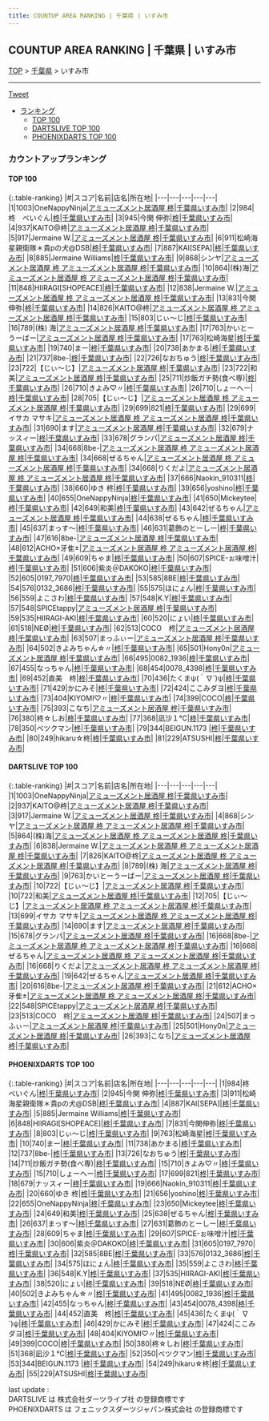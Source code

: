 ```yaml
---
title: COUNTUP AREA RANKING | 千葉県 | いすみ市
---
```

## COUNTUP AREA RANKING | 千葉県 | いすみ市

[TOP](/darts/rank/) > [千葉県](/darts/rank/千葉県/) > いすみ市

___

<a href="https://twitter.com/share?ref_src=twsrc%5Etfw" data-text="COUNTUP AREA RANKING | 千葉県いすみ市" class="twitter-share-button" data-hashtags="DARTSLIVE,PHOENIXDARTS,darts,ダーツ" data-show-count="false">Tweet</a>

* [ランキング](#カウントアップランキング)
    * [TOP 100](#top-100)
    * [DARTSLIVE TOP 100](#dartslive-top-100)
    * [PHOENIXDARTS TOP 100](#phoenixdarts-top-100)

### カウントアップランキング

#### TOP 100



{:.table-ranking}
|#|スコア|名前|店名|所在地|
|---|---|---|---|---|
|1|1003|<span class="rank-name-dl">OneNappyNinja</span>|<a href="https://search.dartslive.com/jp/shop/d466271253f67f930d9b047a20a7ba1e">アミューズメント居酒屋 柊</a>|<a href="/darts/rank/千葉県/いすみ市">千葉県いすみ市</a>|
|2|984|<span class="rank-name-pd">柊　べいぐん</span>|<a href="https://vs.phoenixdarts.com/jp/shop/shopDetailInfo/s_7761?s_seq=7761">柊</a>|<a href="/darts/rank/千葉県/いすみ市">千葉県いすみ市</a>|
|3|945|<span class="rank-name-pd">今関 伸弥</span>|<a href="https://vs.phoenixdarts.com/jp/shop/shopDetailInfo/s_7761?s_seq=7761">柊</a>|<a href="/darts/rank/千葉県/いすみ市">千葉県いすみ市</a>|
|4|937|<span class="rank-name-dl">KAITO@柊</span>|<a href="https://search.dartslive.com/jp/shop/d466271253f67f930d9b047a20a7ba1e">アミューズメント居酒屋 柊</a>|<a href="/darts/rank/千葉県/いすみ市">千葉県いすみ市</a>|
|5|917|<span class="rank-name-dl">Jermaine W.</span>|<a href="https://search.dartslive.com/jp/shop/d466271253f67f930d9b047a20a7ba1e">アミューズメント居酒屋 柊</a>|<a href="/darts/rank/千葉県/いすみ市">千葉県いすみ市</a>|
|6|911|<span class="rank-name-pd">松崎海星親衛隊＊貴pの犬@DSB</span>|<a href="https://vs.phoenixdarts.com/jp/shop/shopDetailInfo/s_7761?s_seq=7761">柊</a>|<a href="/darts/rank/千葉県/いすみ市">千葉県いすみ市</a>|
|7|887|<span class="rank-name-pd">KAI[SEPA]</span>|<a href="https://vs.phoenixdarts.com/jp/shop/shopDetailInfo/s_7761?s_seq=7761">柊</a>|<a href="/darts/rank/千葉県/いすみ市">千葉県いすみ市</a>|
|8|885|<span class="rank-name-pd"><span class="pro-icon-pd"></span>Jermaine Williams</span>|<a href="https://vs.phoenixdarts.com/jp/shop/shopDetailInfo/s_7761?s_seq=7761">柊</a>|<a href="/darts/rank/千葉県/いすみ市">千葉県いすみ市</a>|
|9|868|<span class="rank-name-dl">シンヤ</span>|<a href="https://search.dartslive.com/jp/shop/d466271253f67f930d9b047a20a7ba1e">アミューズメント居酒屋 柊 アミューズメント居酒屋 柊</a>|<a href="/darts/rank/千葉県/いすみ市">千葉県いすみ市</a>|
|10|864|<span class="rank-name-dl">(株)海</span>|<a href="https://search.dartslive.com/jp/shop/d466271253f67f930d9b047a20a7ba1e">アミューズメント居酒屋 柊 アミューズメント居酒屋 柊</a>|<a href="/darts/rank/千葉県/いすみ市">千葉県いすみ市</a>|
|11|848|<span class="rank-name-pd">HIIRAGI[SHOPEACE]</span>|<a href="https://vs.phoenixdarts.com/jp/shop/shopDetailInfo/s_7761?s_seq=7761">柊</a>|<a href="/darts/rank/千葉県/いすみ市">千葉県いすみ市</a>|
|12|838|<span class="rank-name-dl">Jermaine W.</span>|<a href="https://search.dartslive.com/jp/shop/d466271253f67f930d9b047a20a7ba1e">アミューズメント居酒屋 柊 アミューズメント居酒屋 柊</a>|<a href="/darts/rank/千葉県/いすみ市">千葉県いすみ市</a>|
|13|831|<span class="rank-name-pd">今関伸弥</span>|<a href="https://vs.phoenixdarts.com/jp/shop/shopDetailInfo/s_7761?s_seq=7761">柊</a>|<a href="/darts/rank/千葉県/いすみ市">千葉県いすみ市</a>|
|14|826|<span class="rank-name-dl">KAITO@柊</span>|<a href="https://search.dartslive.com/jp/shop/d466271253f67f930d9b047a20a7ba1e">アミューズメント居酒屋 柊 アミューズメント居酒屋 柊</a>|<a href="/darts/rank/千葉県/いすみ市">千葉県いすみ市</a>|
|15|803|<span class="rank-name-pd">じぃ～じ</span>|<a href="https://vs.phoenixdarts.com/jp/shop/shopDetailInfo/s_7761?s_seq=7761">柊</a>|<a href="/darts/rank/千葉県/いすみ市">千葉県いすみ市</a>|
|16|789|<span class="rank-name-dl">(株) 海</span>|<a href="https://search.dartslive.com/jp/shop/d466271253f67f930d9b047a20a7ba1e">アミューズメント居酒屋 柊</a>|<a href="/darts/rank/千葉県/いすみ市">千葉県いすみ市</a>|
|17|763|<span class="rank-name-dl">かいとーうーばー</span>|<a href="https://search.dartslive.com/jp/shop/d466271253f67f930d9b047a20a7ba1e">アミューズメント居酒屋 柊</a>|<a href="/darts/rank/千葉県/いすみ市">千葉県いすみ市</a>|
|17|763|<span class="rank-name-pd">松崎海星</span>|<a href="https://vs.phoenixdarts.com/jp/shop/shopDetailInfo/s_7761?s_seq=7761">柊</a>|<a href="/darts/rank/千葉県/いすみ市">千葉県いすみ市</a>|
|19|740|<span class="rank-name-pd">まー</span>|<a href="https://vs.phoenixdarts.com/jp/shop/shopDetailInfo/s_7761?s_seq=7761">柊</a>|<a href="/darts/rank/千葉県/いすみ市">千葉県いすみ市</a>|
|20|738|<span class="rank-name-pd">あかまる</span>|<a href="https://vs.phoenixdarts.com/jp/shop/shopDetailInfo/s_7761?s_seq=7761">柊</a>|<a href="/darts/rank/千葉県/いすみ市">千葉県いすみ市</a>|
|21|737|<span class="rank-name-pd">8be-</span>|<a href="https://vs.phoenixdarts.com/jp/shop/shopDetailInfo/s_7761?s_seq=7761">柊</a>|<a href="/darts/rank/千葉県/いすみ市">千葉県いすみ市</a>|
|22|726|<span class="rank-name-pd">なおちゅう</span>|<a href="https://vs.phoenixdarts.com/jp/shop/shopDetailInfo/s_7761?s_seq=7761">柊</a>|<a href="/darts/rank/千葉県/いすみ市">千葉県いすみ市</a>|
|23|722|<span class="rank-name-dl">【じぃ～じ】</span>|<a href="https://search.dartslive.com/jp/shop/d466271253f67f930d9b047a20a7ba1e">アミューズメント居酒屋 柊</a>|<a href="/darts/rank/千葉県/いすみ市">千葉県いすみ市</a>|
|23|722|<span class="rank-name-dl">和美</span>|<a href="https://search.dartslive.com/jp/shop/d466271253f67f930d9b047a20a7ba1e">アミューズメント居酒屋 柊</a>|<a href="/darts/rank/千葉県/いすみ市">千葉県いすみ市</a>|
|25|711|<span class="rank-name-pd">炒飯ガチ勢(食べ専)</span>|<a href="https://vs.phoenixdarts.com/jp/shop/shopDetailInfo/s_7761?s_seq=7761">柊</a>|<a href="/darts/rank/千葉県/いすみ市">千葉県いすみ市</a>|
|26|710|<span class="rank-name-pd">きよみ♡〃</span>|<a href="https://vs.phoenixdarts.com/jp/shop/shopDetailInfo/s_7761?s_seq=7761">柊</a>|<a href="/darts/rank/千葉県/いすみ市">千葉県いすみ市</a>|
|26|710|<span class="rank-name-pd">しょーへー</span>|<a href="https://vs.phoenixdarts.com/jp/shop/shopDetailInfo/s_7761?s_seq=7761">柊</a>|<a href="/darts/rank/千葉県/いすみ市">千葉県いすみ市</a>|
|28|705|<span class="rank-name-dl">【じぃ～じ】</span>|<a href="https://search.dartslive.com/jp/shop/d466271253f67f930d9b047a20a7ba1e">アミューズメント居酒屋 柊 アミューズメント居酒屋 柊</a>|<a href="/darts/rank/千葉県/いすみ市">千葉県いすみ市</a>|
|29|699|<span class="rank-name-pd">821</span>|<a href="https://vs.phoenixdarts.com/jp/shop/shopDetailInfo/s_7761?s_seq=7761">柊</a>|<a href="/darts/rank/千葉県/いすみ市">千葉県いすみ市</a>|
|29|699|<span class="rank-name-dl">イサカ マサキ</span>|<a href="https://search.dartslive.com/jp/shop/d466271253f67f930d9b047a20a7ba1e">アミューズメント居酒屋 柊 アミューズメント居酒屋 柊</a>|<a href="/darts/rank/千葉県/いすみ市">千葉県いすみ市</a>|
|31|690|<span class="rank-name-dl">ます</span>|<a href="https://search.dartslive.com/jp/shop/d466271253f67f930d9b047a20a7ba1e">アミューズメント居酒屋 柊</a>|<a href="/darts/rank/千葉県/いすみ市">千葉県いすみ市</a>|
|32|679|<span class="rank-name-pd">ナッスィー</span>|<a href="https://vs.phoenixdarts.com/jp/shop/shopDetailInfo/s_7761?s_seq=7761">柊</a>|<a href="/darts/rank/千葉県/いすみ市">千葉県いすみ市</a>|
|33|678|<span class="rank-name-dl">グランパ</span>|<a href="https://search.dartslive.com/jp/shop/d466271253f67f930d9b047a20a7ba1e">アミューズメント居酒屋 柊</a>|<a href="/darts/rank/千葉県/いすみ市">千葉県いすみ市</a>|
|34|668|<span class="rank-name-dl">8be-</span>|<a href="https://search.dartslive.com/jp/shop/d466271253f67f930d9b047a20a7ba1e">アミューズメント居酒屋 柊 アミューズメント居酒屋 柊</a>|<a href="/darts/rank/千葉県/いすみ市">千葉県いすみ市</a>|
|34|668|<span class="rank-name-dl">ぜるちゃん</span>|<a href="https://search.dartslive.com/jp/shop/d466271253f67f930d9b047a20a7ba1e">アミューズメント居酒屋 柊 アミューズメント居酒屋 柊</a>|<a href="/darts/rank/千葉県/いすみ市">千葉県いすみ市</a>|
|34|668|<span class="rank-name-dl">りくだよ</span>|<a href="https://search.dartslive.com/jp/shop/d466271253f67f930d9b047a20a7ba1e">アミューズメント居酒屋 柊 アミューズメント居酒屋 柊</a>|<a href="/darts/rank/千葉県/いすみ市">千葉県いすみ市</a>|
|37|666|<span class="rank-name-pd">Naokin_910311</span>|<a href="https://vs.phoenixdarts.com/jp/shop/shopDetailInfo/s_7761?s_seq=7761">柊</a>|<a href="/darts/rank/千葉県/いすみ市">千葉県いすみ市</a>|
|38|660|<span class="rank-name-pd">ゆき 柊</span>|<a href="https://vs.phoenixdarts.com/jp/shop/shopDetailInfo/s_7761?s_seq=7761">柊</a>|<a href="/darts/rank/千葉県/いすみ市">千葉県いすみ市</a>|
|39|656|<span class="rank-name-pd">yoshino</span>|<a href="https://vs.phoenixdarts.com/jp/shop/shopDetailInfo/s_7761?s_seq=7761">柊</a>|<a href="/darts/rank/千葉県/いすみ市">千葉県いすみ市</a>|
|40|655|<span class="rank-name-pd">OneNappyNinja</span>|<a href="https://vs.phoenixdarts.com/jp/shop/shopDetailInfo/s_7761?s_seq=7761">柊</a>|<a href="/darts/rank/千葉県/いすみ市">千葉県いすみ市</a>|
|41|650|<span class="rank-name-pd">Mickeytee</span>|<a href="https://vs.phoenixdarts.com/jp/shop/shopDetailInfo/s_7761?s_seq=7761">柊</a>|<a href="/darts/rank/千葉県/いすみ市">千葉県いすみ市</a>|
|42|649|<span class="rank-name-pd">和美</span>|<a href="https://vs.phoenixdarts.com/jp/shop/shopDetailInfo/s_7761?s_seq=7761">柊</a>|<a href="/darts/rank/千葉県/いすみ市">千葉県いすみ市</a>|
|43|642|<span class="rank-name-dl">ぜるちゃん</span>|<a href="https://search.dartslive.com/jp/shop/d466271253f67f930d9b047a20a7ba1e">アミューズメント居酒屋 柊</a>|<a href="/darts/rank/千葉県/いすみ市">千葉県いすみ市</a>|
|44|638|<span class="rank-name-pd">ぜるちゃん</span>|<a href="https://vs.phoenixdarts.com/jp/shop/shopDetailInfo/s_7761?s_seq=7761">柊</a>|<a href="/darts/rank/千葉県/いすみ市">千葉県いすみ市</a>|
|45|637|<span class="rank-name-pd">まっす〜</span>|<a href="https://vs.phoenixdarts.com/jp/shop/shopDetailInfo/s_7761?s_seq=7761">柊</a>|<a href="/darts/rank/千葉県/いすみ市">千葉県いすみ市</a>|
|46|631|<span class="rank-name-pd">葛飾のとーしー</span>|<a href="https://vs.phoenixdarts.com/jp/shop/shopDetailInfo/s_7761?s_seq=7761">柊</a>|<a href="/darts/rank/千葉県/いすみ市">千葉県いすみ市</a>|
|47|616|<span class="rank-name-dl">8be-</span>|<a href="https://search.dartslive.com/jp/shop/d466271253f67f930d9b047a20a7ba1e">アミューズメント居酒屋 柊</a>|<a href="/darts/rank/千葉県/いすみ市">千葉県いすみ市</a>|
|48|612|<span class="rank-name-dl">ACHO×牙隹±</span>|<a href="https://search.dartslive.com/jp/shop/d466271253f67f930d9b047a20a7ba1e">アミューズメント居酒屋 柊 アミューズメント居酒屋 柊</a>|<a href="/darts/rank/千葉県/いすみ市">千葉県いすみ市</a>|
|49|609|<span class="rank-name-pd">ちゃま</span>|<a href="https://vs.phoenixdarts.com/jp/shop/shopDetailInfo/s_7761?s_seq=7761">柊</a>|<a href="/darts/rank/千葉県/いすみ市">千葉県いすみ市</a>|
|50|607|<span class="rank-name-pd">SPICE-ぉ味噌汁</span>|<a href="https://vs.phoenixdarts.com/jp/shop/shopDetailInfo/s_7761?s_seq=7761">柊</a>|<a href="/darts/rank/千葉県/いすみ市">千葉県いすみ市</a>|
|51|606|<span class="rank-name-pd">紫炎＠DAKOKO</span>|<a href="https://vs.phoenixdarts.com/jp/shop/shopDetailInfo/s_7761?s_seq=7761">柊</a>|<a href="/darts/rank/千葉県/いすみ市">千葉県いすみ市</a>|
|52|605|<span class="rank-name-pd">0197_7970</span>|<a href="https://vs.phoenixdarts.com/jp/shop/shopDetailInfo/s_7761?s_seq=7761">柊</a>|<a href="/darts/rank/千葉県/いすみ市">千葉県いすみ市</a>|
|53|585|<span class="rank-name-pd">8BE</span>|<a href="https://vs.phoenixdarts.com/jp/shop/shopDetailInfo/s_7761?s_seq=7761">柊</a>|<a href="/darts/rank/千葉県/いすみ市">千葉県いすみ市</a>|
|54|576|<span class="rank-name-pd">0132_3686</span>|<a href="https://vs.phoenixdarts.com/jp/shop/shopDetailInfo/s_7761?s_seq=7761">柊</a>|<a href="/darts/rank/千葉県/いすみ市">千葉県いすみ市</a>|
|55|575|<span class="rank-name-pd">ほにょん</span>|<a href="https://vs.phoenixdarts.com/jp/shop/shopDetailInfo/s_7761?s_seq=7761">柊</a>|<a href="/darts/rank/千葉県/いすみ市">千葉県いすみ市</a>|
|56|559|<span class="rank-name-pd">よこさわ</span>|<a href="https://vs.phoenixdarts.com/jp/shop/shopDetailInfo/s_7761?s_seq=7761">柊</a>|<a href="/darts/rank/千葉県/いすみ市">千葉県いすみ市</a>|
|57|548|<span class="rank-name-pd">K.Y</span>|<a href="https://vs.phoenixdarts.com/jp/shop/shopDetailInfo/s_7761?s_seq=7761">柊</a>|<a href="/darts/rank/千葉県/いすみ市">千葉県いすみ市</a>|
|57|548|<span class="rank-name-dl">SPICEtappy</span>|<a href="https://search.dartslive.com/jp/shop/d466271253f67f930d9b047a20a7ba1e">アミューズメント居酒屋 柊</a>|<a href="/darts/rank/千葉県/いすみ市">千葉県いすみ市</a>|
|59|535|<span class="rank-name-pd">HIIRAGI-AKI</span>|<a href="https://vs.phoenixdarts.com/jp/shop/shopDetailInfo/s_7761?s_seq=7761">柊</a>|<a href="/darts/rank/千葉県/いすみ市">千葉県いすみ市</a>|
|60|520|<span class="rank-name-pd">にょい</span>|<a href="https://vs.phoenixdarts.com/jp/shop/shopDetailInfo/s_7761?s_seq=7761">柊</a>|<a href="/darts/rank/千葉県/いすみ市">千葉県いすみ市</a>|
|61|518|<span class="rank-name-pd">NEØ</span>|<a href="https://vs.phoenixdarts.com/jp/shop/shopDetailInfo/s_7761?s_seq=7761">柊</a>|<a href="/darts/rank/千葉県/いすみ市">千葉県いすみ市</a>|
|62|513|<span class="rank-name-dl">COCO　柊</span>|<a href="https://search.dartslive.com/jp/shop/d466271253f67f930d9b047a20a7ba1e">アミューズメント居酒屋 柊</a>|<a href="/darts/rank/千葉県/いすみ市">千葉県いすみ市</a>|
|63|507|<span class="rank-name-dl">まっふぃー</span>|<a href="https://search.dartslive.com/jp/shop/d466271253f67f930d9b047a20a7ba1e">アミューズメント居酒屋 柊</a>|<a href="/darts/rank/千葉県/いすみ市">千葉県いすみ市</a>|
|64|502|<span class="rank-name-pd">きよみちゃん☆〃</span>|<a href="https://vs.phoenixdarts.com/jp/shop/shopDetailInfo/s_7761?s_seq=7761">柊</a>|<a href="/darts/rank/千葉県/いすみ市">千葉県いすみ市</a>|
|65|501|<span class="rank-name-dl">Hony0n</span>|<a href="https://search.dartslive.com/jp/shop/d466271253f67f930d9b047a20a7ba1e">アミューズメント居酒屋 柊</a>|<a href="/darts/rank/千葉県/いすみ市">千葉県いすみ市</a>|
|66|495|<span class="rank-name-pd">0082_1936</span>|<a href="https://vs.phoenixdarts.com/jp/shop/shopDetailInfo/s_7761?s_seq=7761">柊</a>|<a href="/darts/rank/千葉県/いすみ市">千葉県いすみ市</a>|
|67|455|<span class="rank-name-pd">なっちゃん</span>|<a href="https://vs.phoenixdarts.com/jp/shop/shopDetailInfo/s_7761?s_seq=7761">柊</a>|<a href="/darts/rank/千葉県/いすみ市">千葉県いすみ市</a>|
|68|454|<span class="rank-name-pd">0078_4398</span>|<a href="https://vs.phoenixdarts.com/jp/shop/shopDetailInfo/s_7761?s_seq=7761">柊</a>|<a href="/darts/rank/千葉県/いすみ市">千葉県いすみ市</a>|
|69|452|<span class="rank-name-pd">直美　柊</span>|<a href="https://vs.phoenixdarts.com/jp/shop/shopDetailInfo/s_7761?s_seq=7761">柊</a>|<a href="/darts/rank/千葉県/いすみ市">千葉県いすみ市</a>|
|70|436|<span class="rank-name-pd">たくまψ(｀∇´)ψ</span>|<a href="https://vs.phoenixdarts.com/jp/shop/shopDetailInfo/s_7761?s_seq=7761">柊</a>|<a href="/darts/rank/千葉県/いすみ市">千葉県いすみ市</a>|
|71|429|<span class="rank-name-pd">かにみそ</span>|<a href="https://vs.phoenixdarts.com/jp/shop/shopDetailInfo/s_7761?s_seq=7761">柊</a>|<a href="/darts/rank/千葉県/いすみ市">千葉県いすみ市</a>|
|72|424|<span class="rank-name-pd">ここみダヨ</span>|<a href="https://vs.phoenixdarts.com/jp/shop/shopDetailInfo/s_7761?s_seq=7761">柊</a>|<a href="/darts/rank/千葉県/いすみ市">千葉県いすみ市</a>|
|73|404|<span class="rank-name-pd">KIYOMI♡〃</span>|<a href="https://vs.phoenixdarts.com/jp/shop/shopDetailInfo/s_7761?s_seq=7761">柊</a>|<a href="/darts/rank/千葉県/いすみ市">千葉県いすみ市</a>|
|74|399|<span class="rank-name-pd">COCO</span>|<a href="https://vs.phoenixdarts.com/jp/shop/shopDetailInfo/s_7761?s_seq=7761">柊</a>|<a href="/darts/rank/千葉県/いすみ市">千葉県いすみ市</a>|
|75|393|<span class="rank-name-dl">こなち</span>|<a href="https://search.dartslive.com/jp/shop/d466271253f67f930d9b047a20a7ba1e">アミューズメント居酒屋 柊</a>|<a href="/darts/rank/千葉県/いすみ市">千葉県いすみ市</a>|
|76|380|<span class="rank-name-pd">柊☆しお</span>|<a href="https://vs.phoenixdarts.com/jp/shop/shopDetailInfo/s_7761?s_seq=7761">柊</a>|<a href="/darts/rank/千葉県/いすみ市">千葉県いすみ市</a>|
|77|368|<span class="rank-name-pd">凪沙１℃</span>|<a href="https://vs.phoenixdarts.com/jp/shop/shopDetailInfo/s_7761?s_seq=7761">柊</a>|<a href="/darts/rank/千葉県/いすみ市">千葉県いすみ市</a>|
|78|350|<span class="rank-name-pd">ベツクマン</span>|<a href="https://vs.phoenixdarts.com/jp/shop/shopDetailInfo/s_7761?s_seq=7761">柊</a>|<a href="/darts/rank/千葉県/いすみ市">千葉県いすみ市</a>|
|79|344|<span class="rank-name-pd">BEIGUN.1173 </span>|<a href="https://vs.phoenixdarts.com/jp/shop/shopDetailInfo/s_7761?s_seq=7761">柊</a>|<a href="/darts/rank/千葉県/いすみ市">千葉県いすみ市</a>|
|80|249|<span class="rank-name-pd">hikaru☆柊</span>|<a href="https://vs.phoenixdarts.com/jp/shop/shopDetailInfo/s_7761?s_seq=7761">柊</a>|<a href="/darts/rank/千葉県/いすみ市">千葉県いすみ市</a>|
|81|229|<span class="rank-name-pd">ATSUSHI</span>|<a href="https://vs.phoenixdarts.com/jp/shop/shopDetailInfo/s_7761?s_seq=7761">柊</a>|<a href="/darts/rank/千葉県/いすみ市">千葉県いすみ市</a>|


#### DARTSLIVE TOP 100



{:.table-ranking}
|#|スコア|名前|店名|所在地|
|---|---|---|---|---|
|1|1003|<span class="rank-name-dl">OneNappyNinja</span>|<a href="https://search.dartslive.com/jp/shop/d466271253f67f930d9b047a20a7ba1e">アミューズメント居酒屋 柊</a>|<a href="/darts/rank/千葉県/いすみ市">千葉県いすみ市</a>|
|2|937|<span class="rank-name-dl">KAITO@柊</span>|<a href="https://search.dartslive.com/jp/shop/d466271253f67f930d9b047a20a7ba1e">アミューズメント居酒屋 柊</a>|<a href="/darts/rank/千葉県/いすみ市">千葉県いすみ市</a>|
|3|917|<span class="rank-name-dl">Jermaine W.</span>|<a href="https://search.dartslive.com/jp/shop/d466271253f67f930d9b047a20a7ba1e">アミューズメント居酒屋 柊</a>|<a href="/darts/rank/千葉県/いすみ市">千葉県いすみ市</a>|
|4|868|<span class="rank-name-dl">シンヤ</span>|<a href="https://search.dartslive.com/jp/shop/d466271253f67f930d9b047a20a7ba1e">アミューズメント居酒屋 柊 アミューズメント居酒屋 柊</a>|<a href="/darts/rank/千葉県/いすみ市">千葉県いすみ市</a>|
|5|864|<span class="rank-name-dl">(株)海</span>|<a href="https://search.dartslive.com/jp/shop/d466271253f67f930d9b047a20a7ba1e">アミューズメント居酒屋 柊 アミューズメント居酒屋 柊</a>|<a href="/darts/rank/千葉県/いすみ市">千葉県いすみ市</a>|
|6|838|<span class="rank-name-dl">Jermaine W.</span>|<a href="https://search.dartslive.com/jp/shop/d466271253f67f930d9b047a20a7ba1e">アミューズメント居酒屋 柊 アミューズメント居酒屋 柊</a>|<a href="/darts/rank/千葉県/いすみ市">千葉県いすみ市</a>|
|7|826|<span class="rank-name-dl">KAITO@柊</span>|<a href="https://search.dartslive.com/jp/shop/d466271253f67f930d9b047a20a7ba1e">アミューズメント居酒屋 柊 アミューズメント居酒屋 柊</a>|<a href="/darts/rank/千葉県/いすみ市">千葉県いすみ市</a>|
|8|789|<span class="rank-name-dl">(株) 海</span>|<a href="https://search.dartslive.com/jp/shop/d466271253f67f930d9b047a20a7ba1e">アミューズメント居酒屋 柊</a>|<a href="/darts/rank/千葉県/いすみ市">千葉県いすみ市</a>|
|9|763|<span class="rank-name-dl">かいとーうーばー</span>|<a href="https://search.dartslive.com/jp/shop/d466271253f67f930d9b047a20a7ba1e">アミューズメント居酒屋 柊</a>|<a href="/darts/rank/千葉県/いすみ市">千葉県いすみ市</a>|
|10|722|<span class="rank-name-dl">【じぃ～じ】</span>|<a href="https://search.dartslive.com/jp/shop/d466271253f67f930d9b047a20a7ba1e">アミューズメント居酒屋 柊</a>|<a href="/darts/rank/千葉県/いすみ市">千葉県いすみ市</a>|
|10|722|<span class="rank-name-dl">和美</span>|<a href="https://search.dartslive.com/jp/shop/d466271253f67f930d9b047a20a7ba1e">アミューズメント居酒屋 柊</a>|<a href="/darts/rank/千葉県/いすみ市">千葉県いすみ市</a>|
|12|705|<span class="rank-name-dl">【じぃ～じ】</span>|<a href="https://search.dartslive.com/jp/shop/d466271253f67f930d9b047a20a7ba1e">アミューズメント居酒屋 柊 アミューズメント居酒屋 柊</a>|<a href="/darts/rank/千葉県/いすみ市">千葉県いすみ市</a>|
|13|699|<span class="rank-name-dl">イサカ マサキ</span>|<a href="https://search.dartslive.com/jp/shop/d466271253f67f930d9b047a20a7ba1e">アミューズメント居酒屋 柊 アミューズメント居酒屋 柊</a>|<a href="/darts/rank/千葉県/いすみ市">千葉県いすみ市</a>|
|14|690|<span class="rank-name-dl">ます</span>|<a href="https://search.dartslive.com/jp/shop/d466271253f67f930d9b047a20a7ba1e">アミューズメント居酒屋 柊</a>|<a href="/darts/rank/千葉県/いすみ市">千葉県いすみ市</a>|
|15|678|<span class="rank-name-dl">グランパ</span>|<a href="https://search.dartslive.com/jp/shop/d466271253f67f930d9b047a20a7ba1e">アミューズメント居酒屋 柊</a>|<a href="/darts/rank/千葉県/いすみ市">千葉県いすみ市</a>|
|16|668|<span class="rank-name-dl">8be-</span>|<a href="https://search.dartslive.com/jp/shop/d466271253f67f930d9b047a20a7ba1e">アミューズメント居酒屋 柊 アミューズメント居酒屋 柊</a>|<a href="/darts/rank/千葉県/いすみ市">千葉県いすみ市</a>|
|16|668|<span class="rank-name-dl">ぜるちゃん</span>|<a href="https://search.dartslive.com/jp/shop/d466271253f67f930d9b047a20a7ba1e">アミューズメント居酒屋 柊 アミューズメント居酒屋 柊</a>|<a href="/darts/rank/千葉県/いすみ市">千葉県いすみ市</a>|
|16|668|<span class="rank-name-dl">りくだよ</span>|<a href="https://search.dartslive.com/jp/shop/d466271253f67f930d9b047a20a7ba1e">アミューズメント居酒屋 柊 アミューズメント居酒屋 柊</a>|<a href="/darts/rank/千葉県/いすみ市">千葉県いすみ市</a>|
|19|642|<span class="rank-name-dl">ぜるちゃん</span>|<a href="https://search.dartslive.com/jp/shop/d466271253f67f930d9b047a20a7ba1e">アミューズメント居酒屋 柊</a>|<a href="/darts/rank/千葉県/いすみ市">千葉県いすみ市</a>|
|20|616|<span class="rank-name-dl">8be-</span>|<a href="https://search.dartslive.com/jp/shop/d466271253f67f930d9b047a20a7ba1e">アミューズメント居酒屋 柊</a>|<a href="/darts/rank/千葉県/いすみ市">千葉県いすみ市</a>|
|21|612|<span class="rank-name-dl">ACHO×牙隹±</span>|<a href="https://search.dartslive.com/jp/shop/d466271253f67f930d9b047a20a7ba1e">アミューズメント居酒屋 柊 アミューズメント居酒屋 柊</a>|<a href="/darts/rank/千葉県/いすみ市">千葉県いすみ市</a>|
|22|548|<span class="rank-name-dl">SPICEtappy</span>|<a href="https://search.dartslive.com/jp/shop/d466271253f67f930d9b047a20a7ba1e">アミューズメント居酒屋 柊</a>|<a href="/darts/rank/千葉県/いすみ市">千葉県いすみ市</a>|
|23|513|<span class="rank-name-dl">COCO　柊</span>|<a href="https://search.dartslive.com/jp/shop/d466271253f67f930d9b047a20a7ba1e">アミューズメント居酒屋 柊</a>|<a href="/darts/rank/千葉県/いすみ市">千葉県いすみ市</a>|
|24|507|<span class="rank-name-dl">まっふぃー</span>|<a href="https://search.dartslive.com/jp/shop/d466271253f67f930d9b047a20a7ba1e">アミューズメント居酒屋 柊</a>|<a href="/darts/rank/千葉県/いすみ市">千葉県いすみ市</a>|
|25|501|<span class="rank-name-dl">Hony0n</span>|<a href="https://search.dartslive.com/jp/shop/d466271253f67f930d9b047a20a7ba1e">アミューズメント居酒屋 柊</a>|<a href="/darts/rank/千葉県/いすみ市">千葉県いすみ市</a>|
|26|393|<span class="rank-name-dl">こなち</span>|<a href="https://search.dartslive.com/jp/shop/d466271253f67f930d9b047a20a7ba1e">アミューズメント居酒屋 柊</a>|<a href="/darts/rank/千葉県/いすみ市">千葉県いすみ市</a>|


#### PHOENIXDARTS TOP 100



{:.table-ranking}
|#|スコア|名前|店名|所在地|
|---|---|---|---|---|
|1|984|<span class="rank-name-pd">柊　べいぐん</span>|<a href="https://vs.phoenixdarts.com/jp/shop/shopDetailInfo/s_7761?s_seq=7761">柊</a>|<a href="/darts/rank/千葉県/いすみ市">千葉県いすみ市</a>|
|2|945|<span class="rank-name-pd">今関 伸弥</span>|<a href="https://vs.phoenixdarts.com/jp/shop/shopDetailInfo/s_7761?s_seq=7761">柊</a>|<a href="/darts/rank/千葉県/いすみ市">千葉県いすみ市</a>|
|3|911|<span class="rank-name-pd">松崎海星親衛隊＊貴pの犬@DSB</span>|<a href="https://vs.phoenixdarts.com/jp/shop/shopDetailInfo/s_7761?s_seq=7761">柊</a>|<a href="/darts/rank/千葉県/いすみ市">千葉県いすみ市</a>|
|4|887|<span class="rank-name-pd">KAI[SEPA]</span>|<a href="https://vs.phoenixdarts.com/jp/shop/shopDetailInfo/s_7761?s_seq=7761">柊</a>|<a href="/darts/rank/千葉県/いすみ市">千葉県いすみ市</a>|
|5|885|<span class="rank-name-pd"><span class="pro-icon-pd"></span>Jermaine Williams</span>|<a href="https://vs.phoenixdarts.com/jp/shop/shopDetailInfo/s_7761?s_seq=7761">柊</a>|<a href="/darts/rank/千葉県/いすみ市">千葉県いすみ市</a>|
|6|848|<span class="rank-name-pd">HIIRAGI[SHOPEACE]</span>|<a href="https://vs.phoenixdarts.com/jp/shop/shopDetailInfo/s_7761?s_seq=7761">柊</a>|<a href="/darts/rank/千葉県/いすみ市">千葉県いすみ市</a>|
|7|831|<span class="rank-name-pd">今関伸弥</span>|<a href="https://vs.phoenixdarts.com/jp/shop/shopDetailInfo/s_7761?s_seq=7761">柊</a>|<a href="/darts/rank/千葉県/いすみ市">千葉県いすみ市</a>|
|8|803|<span class="rank-name-pd">じぃ～じ</span>|<a href="https://vs.phoenixdarts.com/jp/shop/shopDetailInfo/s_7761?s_seq=7761">柊</a>|<a href="/darts/rank/千葉県/いすみ市">千葉県いすみ市</a>|
|9|763|<span class="rank-name-pd">松崎海星</span>|<a href="https://vs.phoenixdarts.com/jp/shop/shopDetailInfo/s_7761?s_seq=7761">柊</a>|<a href="/darts/rank/千葉県/いすみ市">千葉県いすみ市</a>|
|10|740|<span class="rank-name-pd">まー</span>|<a href="https://vs.phoenixdarts.com/jp/shop/shopDetailInfo/s_7761?s_seq=7761">柊</a>|<a href="/darts/rank/千葉県/いすみ市">千葉県いすみ市</a>|
|11|738|<span class="rank-name-pd">あかまる</span>|<a href="https://vs.phoenixdarts.com/jp/shop/shopDetailInfo/s_7761?s_seq=7761">柊</a>|<a href="/darts/rank/千葉県/いすみ市">千葉県いすみ市</a>|
|12|737|<span class="rank-name-pd">8be-</span>|<a href="https://vs.phoenixdarts.com/jp/shop/shopDetailInfo/s_7761?s_seq=7761">柊</a>|<a href="/darts/rank/千葉県/いすみ市">千葉県いすみ市</a>|
|13|726|<span class="rank-name-pd">なおちゅう</span>|<a href="https://vs.phoenixdarts.com/jp/shop/shopDetailInfo/s_7761?s_seq=7761">柊</a>|<a href="/darts/rank/千葉県/いすみ市">千葉県いすみ市</a>|
|14|711|<span class="rank-name-pd">炒飯ガチ勢(食べ専)</span>|<a href="https://vs.phoenixdarts.com/jp/shop/shopDetailInfo/s_7761?s_seq=7761">柊</a>|<a href="/darts/rank/千葉県/いすみ市">千葉県いすみ市</a>|
|15|710|<span class="rank-name-pd">きよみ♡〃</span>|<a href="https://vs.phoenixdarts.com/jp/shop/shopDetailInfo/s_7761?s_seq=7761">柊</a>|<a href="/darts/rank/千葉県/いすみ市">千葉県いすみ市</a>|
|15|710|<span class="rank-name-pd">しょーへー</span>|<a href="https://vs.phoenixdarts.com/jp/shop/shopDetailInfo/s_7761?s_seq=7761">柊</a>|<a href="/darts/rank/千葉県/いすみ市">千葉県いすみ市</a>|
|17|699|<span class="rank-name-pd">821</span>|<a href="https://vs.phoenixdarts.com/jp/shop/shopDetailInfo/s_7761?s_seq=7761">柊</a>|<a href="/darts/rank/千葉県/いすみ市">千葉県いすみ市</a>|
|18|679|<span class="rank-name-pd">ナッスィー</span>|<a href="https://vs.phoenixdarts.com/jp/shop/shopDetailInfo/s_7761?s_seq=7761">柊</a>|<a href="/darts/rank/千葉県/いすみ市">千葉県いすみ市</a>|
|19|666|<span class="rank-name-pd">Naokin_910311</span>|<a href="https://vs.phoenixdarts.com/jp/shop/shopDetailInfo/s_7761?s_seq=7761">柊</a>|<a href="/darts/rank/千葉県/いすみ市">千葉県いすみ市</a>|
|20|660|<span class="rank-name-pd">ゆき 柊</span>|<a href="https://vs.phoenixdarts.com/jp/shop/shopDetailInfo/s_7761?s_seq=7761">柊</a>|<a href="/darts/rank/千葉県/いすみ市">千葉県いすみ市</a>|
|21|656|<span class="rank-name-pd">yoshino</span>|<a href="https://vs.phoenixdarts.com/jp/shop/shopDetailInfo/s_7761?s_seq=7761">柊</a>|<a href="/darts/rank/千葉県/いすみ市">千葉県いすみ市</a>|
|22|655|<span class="rank-name-pd">OneNappyNinja</span>|<a href="https://vs.phoenixdarts.com/jp/shop/shopDetailInfo/s_7761?s_seq=7761">柊</a>|<a href="/darts/rank/千葉県/いすみ市">千葉県いすみ市</a>|
|23|650|<span class="rank-name-pd">Mickeytee</span>|<a href="https://vs.phoenixdarts.com/jp/shop/shopDetailInfo/s_7761?s_seq=7761">柊</a>|<a href="/darts/rank/千葉県/いすみ市">千葉県いすみ市</a>|
|24|649|<span class="rank-name-pd">和美</span>|<a href="https://vs.phoenixdarts.com/jp/shop/shopDetailInfo/s_7761?s_seq=7761">柊</a>|<a href="/darts/rank/千葉県/いすみ市">千葉県いすみ市</a>|
|25|638|<span class="rank-name-pd">ぜるちゃん</span>|<a href="https://vs.phoenixdarts.com/jp/shop/shopDetailInfo/s_7761?s_seq=7761">柊</a>|<a href="/darts/rank/千葉県/いすみ市">千葉県いすみ市</a>|
|26|637|<span class="rank-name-pd">まっす〜</span>|<a href="https://vs.phoenixdarts.com/jp/shop/shopDetailInfo/s_7761?s_seq=7761">柊</a>|<a href="/darts/rank/千葉県/いすみ市">千葉県いすみ市</a>|
|27|631|<span class="rank-name-pd">葛飾のとーしー</span>|<a href="https://vs.phoenixdarts.com/jp/shop/shopDetailInfo/s_7761?s_seq=7761">柊</a>|<a href="/darts/rank/千葉県/いすみ市">千葉県いすみ市</a>|
|28|609|<span class="rank-name-pd">ちゃま</span>|<a href="https://vs.phoenixdarts.com/jp/shop/shopDetailInfo/s_7761?s_seq=7761">柊</a>|<a href="/darts/rank/千葉県/いすみ市">千葉県いすみ市</a>|
|29|607|<span class="rank-name-pd">SPICE-ぉ味噌汁</span>|<a href="https://vs.phoenixdarts.com/jp/shop/shopDetailInfo/s_7761?s_seq=7761">柊</a>|<a href="/darts/rank/千葉県/いすみ市">千葉県いすみ市</a>|
|30|606|<span class="rank-name-pd">紫炎＠DAKOKO</span>|<a href="https://vs.phoenixdarts.com/jp/shop/shopDetailInfo/s_7761?s_seq=7761">柊</a>|<a href="/darts/rank/千葉県/いすみ市">千葉県いすみ市</a>|
|31|605|<span class="rank-name-pd">0197_7970</span>|<a href="https://vs.phoenixdarts.com/jp/shop/shopDetailInfo/s_7761?s_seq=7761">柊</a>|<a href="/darts/rank/千葉県/いすみ市">千葉県いすみ市</a>|
|32|585|<span class="rank-name-pd">8BE</span>|<a href="https://vs.phoenixdarts.com/jp/shop/shopDetailInfo/s_7761?s_seq=7761">柊</a>|<a href="/darts/rank/千葉県/いすみ市">千葉県いすみ市</a>|
|33|576|<span class="rank-name-pd">0132_3686</span>|<a href="https://vs.phoenixdarts.com/jp/shop/shopDetailInfo/s_7761?s_seq=7761">柊</a>|<a href="/darts/rank/千葉県/いすみ市">千葉県いすみ市</a>|
|34|575|<span class="rank-name-pd">ほにょん</span>|<a href="https://vs.phoenixdarts.com/jp/shop/shopDetailInfo/s_7761?s_seq=7761">柊</a>|<a href="/darts/rank/千葉県/いすみ市">千葉県いすみ市</a>|
|35|559|<span class="rank-name-pd">よこさわ</span>|<a href="https://vs.phoenixdarts.com/jp/shop/shopDetailInfo/s_7761?s_seq=7761">柊</a>|<a href="/darts/rank/千葉県/いすみ市">千葉県いすみ市</a>|
|36|548|<span class="rank-name-pd">K.Y</span>|<a href="https://vs.phoenixdarts.com/jp/shop/shopDetailInfo/s_7761?s_seq=7761">柊</a>|<a href="/darts/rank/千葉県/いすみ市">千葉県いすみ市</a>|
|37|535|<span class="rank-name-pd">HIIRAGI-AKI</span>|<a href="https://vs.phoenixdarts.com/jp/shop/shopDetailInfo/s_7761?s_seq=7761">柊</a>|<a href="/darts/rank/千葉県/いすみ市">千葉県いすみ市</a>|
|38|520|<span class="rank-name-pd">にょい</span>|<a href="https://vs.phoenixdarts.com/jp/shop/shopDetailInfo/s_7761?s_seq=7761">柊</a>|<a href="/darts/rank/千葉県/いすみ市">千葉県いすみ市</a>|
|39|518|<span class="rank-name-pd">NEØ</span>|<a href="https://vs.phoenixdarts.com/jp/shop/shopDetailInfo/s_7761?s_seq=7761">柊</a>|<a href="/darts/rank/千葉県/いすみ市">千葉県いすみ市</a>|
|40|502|<span class="rank-name-pd">きよみちゃん☆〃</span>|<a href="https://vs.phoenixdarts.com/jp/shop/shopDetailInfo/s_7761?s_seq=7761">柊</a>|<a href="/darts/rank/千葉県/いすみ市">千葉県いすみ市</a>|
|41|495|<span class="rank-name-pd">0082_1936</span>|<a href="https://vs.phoenixdarts.com/jp/shop/shopDetailInfo/s_7761?s_seq=7761">柊</a>|<a href="/darts/rank/千葉県/いすみ市">千葉県いすみ市</a>|
|42|455|<span class="rank-name-pd">なっちゃん</span>|<a href="https://vs.phoenixdarts.com/jp/shop/shopDetailInfo/s_7761?s_seq=7761">柊</a>|<a href="/darts/rank/千葉県/いすみ市">千葉県いすみ市</a>|
|43|454|<span class="rank-name-pd">0078_4398</span>|<a href="https://vs.phoenixdarts.com/jp/shop/shopDetailInfo/s_7761?s_seq=7761">柊</a>|<a href="/darts/rank/千葉県/いすみ市">千葉県いすみ市</a>|
|44|452|<span class="rank-name-pd">直美　柊</span>|<a href="https://vs.phoenixdarts.com/jp/shop/shopDetailInfo/s_7761?s_seq=7761">柊</a>|<a href="/darts/rank/千葉県/いすみ市">千葉県いすみ市</a>|
|45|436|<span class="rank-name-pd">たくまψ(｀∇´)ψ</span>|<a href="https://vs.phoenixdarts.com/jp/shop/shopDetailInfo/s_7761?s_seq=7761">柊</a>|<a href="/darts/rank/千葉県/いすみ市">千葉県いすみ市</a>|
|46|429|<span class="rank-name-pd">かにみそ</span>|<a href="https://vs.phoenixdarts.com/jp/shop/shopDetailInfo/s_7761?s_seq=7761">柊</a>|<a href="/darts/rank/千葉県/いすみ市">千葉県いすみ市</a>|
|47|424|<span class="rank-name-pd">ここみダヨ</span>|<a href="https://vs.phoenixdarts.com/jp/shop/shopDetailInfo/s_7761?s_seq=7761">柊</a>|<a href="/darts/rank/千葉県/いすみ市">千葉県いすみ市</a>|
|48|404|<span class="rank-name-pd">KIYOMI♡〃</span>|<a href="https://vs.phoenixdarts.com/jp/shop/shopDetailInfo/s_7761?s_seq=7761">柊</a>|<a href="/darts/rank/千葉県/いすみ市">千葉県いすみ市</a>|
|49|399|<span class="rank-name-pd">COCO</span>|<a href="https://vs.phoenixdarts.com/jp/shop/shopDetailInfo/s_7761?s_seq=7761">柊</a>|<a href="/darts/rank/千葉県/いすみ市">千葉県いすみ市</a>|
|50|380|<span class="rank-name-pd">柊☆しお</span>|<a href="https://vs.phoenixdarts.com/jp/shop/shopDetailInfo/s_7761?s_seq=7761">柊</a>|<a href="/darts/rank/千葉県/いすみ市">千葉県いすみ市</a>|
|51|368|<span class="rank-name-pd">凪沙１℃</span>|<a href="https://vs.phoenixdarts.com/jp/shop/shopDetailInfo/s_7761?s_seq=7761">柊</a>|<a href="/darts/rank/千葉県/いすみ市">千葉県いすみ市</a>|
|52|350|<span class="rank-name-pd">ベツクマン</span>|<a href="https://vs.phoenixdarts.com/jp/shop/shopDetailInfo/s_7761?s_seq=7761">柊</a>|<a href="/darts/rank/千葉県/いすみ市">千葉県いすみ市</a>|
|53|344|<span class="rank-name-pd">BEIGUN.1173 </span>|<a href="https://vs.phoenixdarts.com/jp/shop/shopDetailInfo/s_7761?s_seq=7761">柊</a>|<a href="/darts/rank/千葉県/いすみ市">千葉県いすみ市</a>|
|54|249|<span class="rank-name-pd">hikaru☆柊</span>|<a href="https://vs.phoenixdarts.com/jp/shop/shopDetailInfo/s_7761?s_seq=7761">柊</a>|<a href="/darts/rank/千葉県/いすみ市">千葉県いすみ市</a>|
|55|229|<span class="rank-name-pd">ATSUSHI</span>|<a href="https://vs.phoenixdarts.com/jp/shop/shopDetailInfo/s_7761?s_seq=7761">柊</a>|<a href="/darts/rank/千葉県/いすみ市">千葉県いすみ市</a>|


<div class="footer border-top border-gray-light mt-5 pt-3 text-right text-gray">
    last update : <span style="font-weight: italic" id="foot_last_modified"></span><br />
    DARTSLIVE は 株式会社ダーツライブ社 の登録商標です<br />
    PHOENIXDARTS は フェニックスダーツジャパン株式会社 の登録商標です<br />
</div>

<script src="https://cdnjs.cloudflare.com/ajax/libs/jquery.tablesorter/2.31.3/js/jquery.tablesorter.min.js" integrity="sha512-qzgd5cYSZcosqpzpn7zF2ZId8f/8CHmFKZ8j7mU4OUXTNRd5g+ZHBPsgKEwoqxCtdQvExE5LprwwPAgoicguNg==" crossorigin="anonymous" referrerpolicy="no-referrer"></script>
<link rel="stylesheet" href="https://cdnjs.cloudflare.com/ajax/libs/jquery.tablesorter/2.31.3/css/theme.default.min.css" integrity="sha512-wghhOJkjQX0Lh3NSWvNKeZ0ZpNn+SPVXX1Qyc9OCaogADktxrBiBdKGDoqVUOyhStvMBmJQ8ZdMHiR3wuEq8+w==" crossorigin="anonymous" referrerpolicy="no-referrer" />
<script>
$(function() {
    $(".table-ranking").tablesorter({sortList:[[0, 0]]});
    $("#foot_last_modified").text(formatDate(new Date(document.lastModified), 'yyyy-MM-dd HH:mm:ss'));
});
</script>

<script async src="https://platform.twitter.com/widgets.js" charset="utf-8"></script>